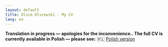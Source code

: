 ```yaml
---
layout: default
title: Olsza Olszewski - My CV
lang: en
---
```


**Translation in progress — apologies for the inconvenience.. The full CV is currently available in Polish — please see:** 🇵🇱 [Polish version](/pl/)
